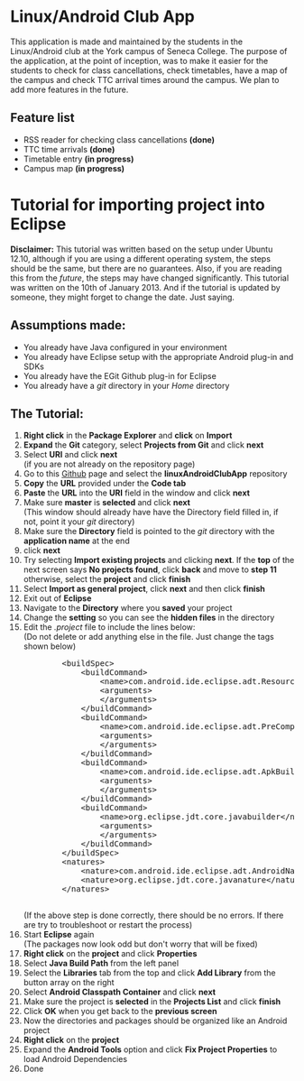 <h1>Linux/Android Club App</h1>
<p>This application is made and maintained by the students in the Linux/Android club at the York campus of Seneca College.  The purpose of the application, at the point of inception, was to make it easier for the students to check for class cancellations, check timetables, have a map of the campus and check TTC arrival times around the campus.  We plan to add more features in the future.</p>
<h2>Feature list</h2>
<ul>
	<li>RSS reader for checking class cancellations <strong>(done)</strong></li>
	<li>TTC time arrivals <strong>(done)</strong></li>
	<li>Timetable entry <strong>(in progress)</strong></li>
	<li>Campus map <strong>(in progress)</strong></li>
</ul>
<h1>Tutorial for importing project into Eclipse</h1>
<p><strong>Disclaimer:</strong> This tutorial was written based on the setup under Ubuntu 12.10, although if you are using a different operating system, the steps should be the same, but there are no guarantees. Also, if you are reading this from the <em>future</em>, the steps may have changed significantly. This tutorial was written on the 10th of January 2013.  And if the tutorial is updated by someone, they might forget to change the date.  Just saying.</p>
<h2>Assumptions made:</h2>
<ul>
	<li>You already have Java configured in your environment</li>
	<li>You already have Eclipse setup with the appropriate Android plug-in and SDKs</li>
	<li>You already have the EGit Github plug-in for Eclipse</li>
	<li>You already have a <em>git</em> directory in your <em>Home</em> directory</li>
</ul>
<h2>The Tutorial:</h2>
<ol>
	<li><strong>Right click</strong> in the <strong>Package Explorer</strong> and <strong>click</strong> on <strong>Import</strong></li>
	<li><strong>Expand</strong> the <strong>Git</strong> category, select <strong>Projects from Git</strong> and click <strong>next</strong></li>
	<li>Select <strong>URI</strong> and click <strong>next</strong></li>
	(if you are not already on the repository page)
	<li>Go to this <a href="http://github.com/linuxandroidclub?tab=repositories">Github</a> page and select the <strong>linuxAndroidClubApp</strong> repository</li>
	<li><strong>Copy</strong> the <strong>URL</strong> provided under the <strong>Code tab</strong></li>
	<li><strong>Paste</strong> the <strong>URL</strong> into the <strong>URI</strong> field in the window and click <strong>next</strong></li>
	<li>Make sure <strong>master</strong> is <strong>selected</strong> and click <strong>next</strong></li>
	(This window should already have have the Directory field filled in, if not, point it your <em>git</em> directory)
	<li>Make sure the <strong>Directory</strong> field is pointed to the <em>git</em> directory with the <strong>application name</strong> at the end</li>
	<li>click <strong>next</strong></li>
	<li>Try selecting <strong>Import existing projects</strong> and clicking <strong>next</strong>. If the <strong>top</strong> of the next screen says <strong>No projects found</strong>, click <strong>back</strong> and move to <strong>step 11</strong> otherwise, select the <strong>project</strong> and click <strong>finish</strong></li>
	<li>Select <strong>Import as general project</strong>, click <strong>next</strong> and then click <strong>finish</strong></li>
	<li>Exit out of <strong>Eclipse</strong></li>
	<li>Navigate to the <strong>Directory</strong> where you <strong>saved</strong> your project</li>
	<li>Change the <strong>setting</strong> so you can see the <strong>hidden files</strong> in the directory</li>
	<li>Edit the <em>.project</em> file to include the lines below:</li>
	(Do not delete or add anything else in the file. Just change the tags shown below)
	<pre>
		&lt;buildSpec&gt;
			&lt;buildCommand&gt;
				&lt;name&gt;com.android.ide.eclipse.adt.ResourceManagerBuilder&lt;/name&gt;
				&lt;arguments&gt;
				&lt;/arguments&gt;
			&lt;/buildCommand&gt;
			&lt;buildCommand&gt;
				&lt;name&gt;com.android.ide.eclipse.adt.PreCompilerBuilder&lt;/name&gt;
				&lt;arguments&gt;
				&lt;/arguments&gt;
			&lt;/buildCommand&gt;
			&lt;buildCommand&gt;
				&lt;name&gt;com.android.ide.eclipse.adt.ApkBuilder&lt;/name&gt;
				&lt;arguments&gt;
				&lt;/arguments&gt;
			&lt;/buildCommand&gt;
			&lt;buildCommand&gt;
				&lt;name&gt;org.eclipse.jdt.core.javabuilder&lt;/name&gt;
				&lt;arguments&gt;
				&lt;/arguments&gt;
			&lt;/buildCommand&gt;
		&lt;/buildSpec&gt;
		&lt;natures&gt;
			&lt;nature&gt;com.android.ide.eclipse.adt.AndroidNature&lt;/nature&gt;
			&lt;nature&gt;org.eclipse.jdt.core.javanature&lt;/nature&gt;
		&lt;/natures&gt;
	</pre>
	(If the above step is done correctly, there should be no errors.  If there are try to troubleshoot or restart the process)
	<li>Start <strong>Eclipse</strong> again</li>
	(The packages now look odd but don't worry that will be fixed)
	<li><strong>Right click</strong> on the <strong>project</strong> and click <strong>Properties</strong></li>
	<li>Select <strong>Java Build Path</strong> from the left panel</li>
	<li>Select the <strong>Libraries</strong> tab from the top and click <strong>Add Library</strong> from the button array on the right</li>
	<li>Select <strong>Android Classpath Container</strong> and click <strong>next</strong></li>
	<li>Make sure the project is <strong>selected</strong> in the <strong>Projects List</strong> and click <strong>finish</strong></li>
	<li>Click <strong>OK</strong> when you get back to the <strong>previous screen</strong></li>
	<li>Now the directories and packages should be organized like an Android project</li>
	<li><strong>Right click</strong> on the <strong>project</strong></li>
	<li>Expand the <strong>Android Tools</strong> option and click <strong>Fix Project Properties</strong> to load Android Dependencies</li>
	<li>Done</li>
</ol>
